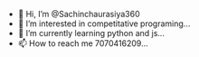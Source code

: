 - 👋 Hi, I’m @Sachinchaurasiya360
- 👀 I’m interested in competitative programing...
- 🌱 I’m currently learning python and js...
- 📫 How to reach me 7070416209...

<!---
Sachinchaurasiya360/Sachinchaurasiya360 is a ✨ special ✨ repository because its `README.md` (this file) appears on your GitHub profile.
You can click the Preview link to take a look at your changes.
--->
